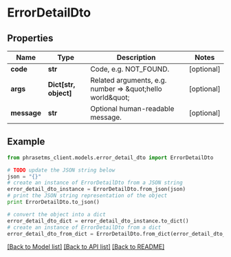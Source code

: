 # ErrorDetailDto

## Properties

| Name        | Type                  | Description                                                         | Notes      |
| ----------- | --------------------- | ------------------------------------------------------------------- | ---------- |
| **code**    | **str**               | Code, e.g. NOT_FOUND.                                               | [optional] |
| **args**    | **Dict[str, object]** | Related arguments, e.g. number &#x3D;&gt; \&quot;hello world\&quot; | [optional] |
| **message** | **str**               | Optional human-readable message.                                    | [optional] |

## Example

```python
from phrasetms_client.models.error_detail_dto import ErrorDetailDto

# TODO update the JSON string below
json = "{}"
# create an instance of ErrorDetailDto from a JSON string
error_detail_dto_instance = ErrorDetailDto.from_json(json)
# print the JSON string representation of the object
print ErrorDetailDto.to_json()

# convert the object into a dict
error_detail_dto_dict = error_detail_dto_instance.to_dict()
# create an instance of ErrorDetailDto from a dict
error_detail_dto_from_dict = ErrorDetailDto.from_dict(error_detail_dto_dict)
```

[[Back to Model list]](../README.md#documentation-for-models) [[Back to API list]](../README.md#documentation-for-api-endpoints) [[Back to README]](../README.md)
